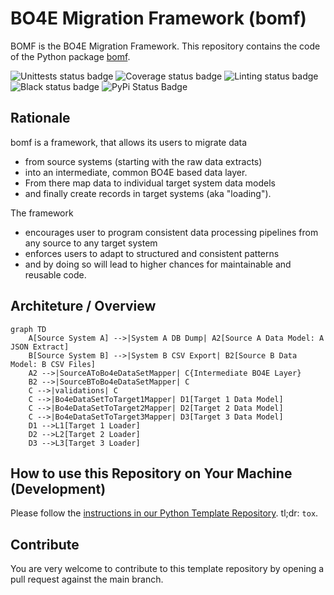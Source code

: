 # BO4E Migration Framework (bomf)

BOMF is the BO4E Migration Framework.
This repository contains the code of the Python package [bomf](https://pypi.org/project/bomf).

![Unittests status badge](https://github.com/Hochfrequenz/bo4e_migration_framework/workflows/Unittests/badge.svg)
![Coverage status badge](https://github.com/Hochfrequenz/bo4e_migration_framework/workflows/Coverage/badge.svg)
![Linting status badge](https://github.com/Hochfrequenz/bo4e_migration_framework/workflows/Linting/badge.svg)
![Black status badge](https://github.com/Hochfrequenz/bo4e_migration_framework/workflows/Black/badge.svg)
![PyPi Status Badge](https://img.shields.io/pypi/v/bomf)

## Rationale
bomf is a framework, that allows its users to migrate data
- from source systems (starting with the raw data extracts)
- into an intermediate, common BO4E based data layer.
- From there map data to individual target system data models
- and finally create records in target systems (aka "loading").

The framework
- encourages user to program consistent data processing pipelines from any source to any target system 
- enforces users to adapt to structured and consistent patterns
- and by doing so will lead to higher chances for maintainable and reusable code.

## Architeture / Overview
```mermaid
graph TD
    A[Source System A] -->|System A DB Dump| A2[Source A Data Model: A JSON Extract]
    B[Source System B] -->|System B CSV Export| B2[Source B Data Model: B CSV Files]
    A2 -->|SourceAToBo4eDataSetMapper| C{Intermediate BO4E Layer}
    B2 -->|SourceBToBo4eDataSetMapper| C
    C -->|validations| C
    C -->|Bo4eDataSetToTarget1Mapper| D1[Target 1 Data Model]
    C -->|Bo4eDataSetToTarget2Mapper| D2[Target 2 Data Model]
    C -->|Bo4eDataSetToTarget3Mapper| D3[Target 3 Data Model]
    D1 -->L1[Target 1 Loader]
    D2 -->L2[Target 2 Loader]
    D3 -->L3[Target 3 Loader]
```

## How to use this Repository on Your Machine (Development)

Please follow the [instructions in our Python Template Repository](https://github.com/Hochfrequenz/python_template_repository).
tl;dr: `tox`.

## Contribute

You are very welcome to contribute to this template repository by opening a pull request against the main branch.
